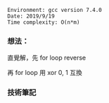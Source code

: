 ```
Environment: gcc version 7.4.0
Date: 2019/9/19
Time complexity: O(n*m)
```

### 想法：

直覺解，先 for loop reverse

再 for loop 用 xor 0, 1 互換

### 技術筆記
